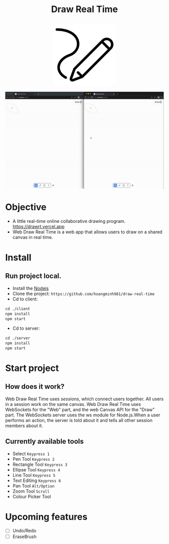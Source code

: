 <h1 align="center">
  <p>Draw Real Time</p>
</h1>
<a href="https://drawrt.vercel.app/"><p align="center"><img style="border-radius:20px;" src="./client/public/index.png"/></p></a>

![Draw](./client/public/demo.gif)

# Objective
- A little real-time online collaborative drawing program. <https://drawrt.vercel.app>
- Web Draw Real Time is a web app that allows users to draw on a shared canvas in real time.
# Install
## Run project local.
- Install the [Nodejs](https://nodejs.org/en/download/)
- Clone the project: `https://github.com/hoangminh981/draw-real-time`
- Cd to client: 
```
cd ./client
npm install
npm start
```
- Cd to server: 
```
cd ./server
npm install
npm start
```
# Start project
## How does it work?
Web Draw Real Time uses *sessions*, which connect users together.
All users in a session work on the same canvas.
Web Draw Real Time uses WebSockets for the "Web" part, and the web Canvas API for the "Draw" part.
The WebSockets server uses the ws module for Node.js.When a user performs an action, the server is told about it and tells all other session members about it.

## Currently available tools
- Select `Keypress 1`
- Pen Tool `Keypress 2`
- Rectangle Tool `Keypress 3`
- Ellipse Tool `Keypress 4`
- Line Tool `Keypress 5`
- Text Editing `Keypress 6`
- Pan Tool `Alt/Option`
- Zoom Tool `Scroll`
- Colour Picker Tool

# Upcoming features
- [ ] Undo/Redo
- [ ] EraseBrush

